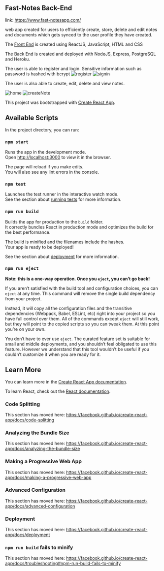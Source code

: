 ## Fast-Notes Back-End

link: https://www.fast-notesapp.com/

web app created for users to efficiently create, store, delete and edit notes and documents
which gets synced to the user profile they have created.

The [Front End](https://github.com/billzyc/FastNotes-FrontEnd) is created using ReactJS, JavaScript, HTML and CSS 

The Back End is created and deployed with NodeJS, Express, PostgreSQL and Heroku.

The user is able to register and login. Sensitive information such as password is hashed with bcrypt 
![register](https://user-images.githubusercontent.com/46061028/58063232-50cebb00-7b4b-11e9-87d0-43f45f4ec30d.PNG)
![signin](https://user-images.githubusercontent.com/46061028/58063283-79ef4b80-7b4b-11e9-9024-bc185f4855ab.PNG)

The user is also able to create, edit, delete and view notes.

![home](https://user-images.githubusercontent.com/46061028/58063289-7e1b6900-7b4b-11e9-88ec-29d52d8cea28.PNG)
![createNote](https://user-images.githubusercontent.com/46061028/58063292-7f4c9600-7b4b-11e9-8680-5602914cfb33.PNG)

This project was bootstrapped with [Create React App](https://github.com/facebook/create-react-app).

## Available Scripts

In the project directory, you can run:

### `npm start`

Runs the app in the development mode.<br>
Open [http://localhost:3000](http://localhost:3000) to view it in the browser.

The page will reload if you make edits.<br>
You will also see any lint errors in the console.

### `npm test`

Launches the test runner in the interactive watch mode.<br>
See the section about [running tests](https://facebook.github.io/create-react-app/docs/running-tests) for more information.

### `npm run build`

Builds the app for production to the `build` folder.<br>
It correctly bundles React in production mode and optimizes the build for the best performance.

The build is minified and the filenames include the hashes.<br>
Your app is ready to be deployed!

See the section about [deployment](https://facebook.github.io/create-react-app/docs/deployment) for more information.

### `npm run eject`

**Note: this is a one-way operation. Once you `eject`, you can’t go back!**

If you aren’t satisfied with the build tool and configuration choices, you can `eject` at any time. This command will remove the single build dependency from your project.

Instead, it will copy all the configuration files and the transitive dependencies (Webpack, Babel, ESLint, etc) right into your project so you have full control over them. All of the commands except `eject` will still work, but they will point to the copied scripts so you can tweak them. At this point you’re on your own.

You don’t have to ever use `eject`. The curated feature set is suitable for small and middle deployments, and you shouldn’t feel obligated to use this feature. However we understand that this tool wouldn’t be useful if you couldn’t customize it when you are ready for it.

## Learn More

You can learn more in the [Create React App documentation](https://facebook.github.io/create-react-app/docs/getting-started).

To learn React, check out the [React documentation](https://reactjs.org/).

### Code Splitting

This section has moved here: https://facebook.github.io/create-react-app/docs/code-splitting

### Analyzing the Bundle Size

This section has moved here: https://facebook.github.io/create-react-app/docs/analyzing-the-bundle-size

### Making a Progressive Web App

This section has moved here: https://facebook.github.io/create-react-app/docs/making-a-progressive-web-app

### Advanced Configuration

This section has moved here: https://facebook.github.io/create-react-app/docs/advanced-configuration

### Deployment

This section has moved here: https://facebook.github.io/create-react-app/docs/deployment

### `npm run build` fails to minify

This section has moved here: https://facebook.github.io/create-react-app/docs/troubleshooting#npm-run-build-fails-to-minify
